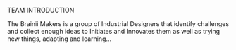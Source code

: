 <!-- Introduce team class/1pm-team.md-->
TEAM INTRODUCTION
  
 The Brainii Makers is a group of Industrial Designers that identify challenges and collect enough ideas to Initiates and Innovates them as well as trying new things, adapting and learning...